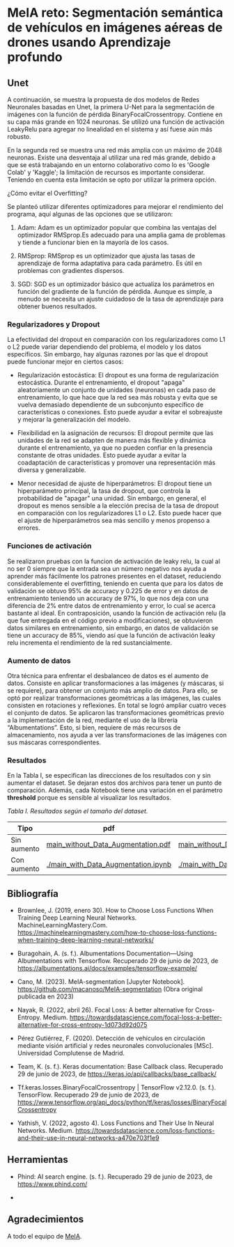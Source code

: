   # MeIA reto: Segmentación semántica de vehículos en imágenes aéreas de drones usando Aprendizaje profundo

## Unet
A continuación, se muestra la propuesta de dos modelos de Redes Neuronales basadas en Unet, la primera U-Net para la segmentación de imágenes con la función de pérdida BinaryFocalCrossentropy. Contiene en su capa más grande en 1024 neuronas. Se utilizó una función de activación LeakyRelu para agregar no linealidad en el sistema y así fuese aún más robusto.

En la segunda red se muestra una red más amplia con un máximo de 2048 neuronas. Existe una desventaja al utilizar una red más grande, debido a que se está trabajando en un entorno colaborativo como lo es 'Google Colab' y 'Kaggle'; la limitación de recursos es importante considerar. Teniendo en cuenta esta limitación se opto por utilizar la primera opción.

¿Cómo evitar el Overfitting?

Se planteó utilizar diferentes optimizadores para mejorar el rendimiento del programa, aquí algunas de las opciones que se utilizaron:

1.   Adam: Adam es un optimizador popular que combina las ventajas del optimizador RMSprop.Es adecuado para una amplia gama de problemas y tiende a funcionar bien en la mayoría de los casos.

2.   RMSprop: RMSprop es un optimizador que ajusta las tasas de aprendizaje de forma adaptativa para cada parámetro. Es útil en problemas con gradientes dispersos.

3.  SGD: SGD es un optimizador básico que actualiza los parámetros en función del gradiente de la función de pérdida. Aunque es simple, a menudo se necesita un ajuste cuidadoso de la tasa de aprendizaje para obtener buenos resultados.

### Regularizadores y Dropout

La efectividad del dropout en comparación con los regularizadores como L1 o L2 puede variar dependiendo del problema, el modelo y los datos específicos. Sin embargo, hay algunas razones por las que el dropout puede funcionar mejor en ciertos casos:

*  Regularización estocástica: El dropout es una forma de regularización estocástica. Durante el entrenamiento, el dropout "apaga" aleatoriamente un conjunto de unidades (neuronas) en cada paso de entrenamiento, lo que hace que la red sea más robusta y evita que se vuelva demasiado dependiente de un subconjunto específico de características o conexiones. Esto puede ayudar a evitar el sobreajuste y mejorar la generalización del modelo.

*  Flexibilidad en la asignación de recursos: El dropout permite que las unidades de la red se adapten de manera más flexible y dinámica durante el entrenamiento, ya que no pueden confiar en la presencia constante de otras unidades. Esto puede ayudar a evitar la coadaptación de características y promover una representación más diversa y generalizable.

*   Menor necesidad de ajuste de hiperparámetros: El dropout tiene un hiperparámetro principal, la tasa de dropout, que controla la probabilidad de "apagar" una unidad. Sin embargo, en general, el dropout es menos sensible a la elección precisa de la tasa de dropout en comparación con los regularizadores L1 o L2. Esto puede hacer que el ajuste de hiperparámetros sea más sencillo y menos propenso a errores.


### Funciones de activación

Se realizaron pruebas con la funcion de activación de leaky relu, la cual al no ser 0 siempre que la entrada sea un número negativo nos ayuda a aprender más fácilmente los patrones presentes en el dataset, reduciendo considerablemente el overfitting, teniendo en cuenta que para los datos de validación se obtuvo 95% de accuracy y 0.225 de error y en datos de entrenamiento teniendo un accuracy de 97%, lo que nos deja con una diferencia de 2% entre datos de entrenamiento y error, lo cual se acerca bastante al ideal. En contraposición, usando la función de activación relu (la que fue entregada en el código previo a modificaciones), se obtuvieron datos similares en entrenamiento, sin embargo, en datos de validación se tiene un accuracy de 85%, viendo así que la función de activación leaky relu incrementa el rendimiento de la red sustancialmente.



### Aumento de datos

Otra técnica para enfrentar el desbalanceo de datos es el aumento de datos. Consiste en aplicar transformaciones a las imágenes (y máscaras, si se requiere), para obtener un conjunto más amplio de datos. Para ello, se optó por realizar transformaciones geométricas a las imágenes, las cuales consisten en rotaciones y reflexiones. En total se logró ampliar cuatro veces el conjunto de datos.
Se aplicaron las transformaciones geométricas previo a la implementación de la red, mediante el uso de la librería “Albumentations”. Esto, si bien, requiere de más recursos de almacenamiento, nos ayuda a ver las transformaciones de las imágenes con sus máscaras correspondientes.

### Resultados

En la Tabla I, se especifican las direcciones de los resultados con y sin aumentar el dataset. Se dejaran estos dos archivos para tener un punto de comparación. Además, cada Notebook tiene una variación en el parámetro **threshold** porque es sensible al visualizar los resultados.

*Tabla I. Resultados según el tamaño del dataset.*

|Tipo|pdf|Notebook|
|---|---|---|
|Sin aumento| [main_without_Data_Augmentation.pdf](./main_without_Data_Augmentation.pdf) |[main_without_Data_Augmentation.ipynb](./main_without_Data_Augmentation.ipynb) |
|Con aumento| [./main_with_Data_Augmentation.ipynb](./main_with_Data_Augmentation.pdf) | [./main_with_Data_Augmentation.ipynb](./main_with_Data_Augmentation.ipynb) |


## Bibliografía

* Brownlee, J. (2019, enero 30). How to Choose Loss Functions When Training Deep Learning Neural Networks. MachineLearningMastery.Com. https://machinelearningmastery.com/how-to-choose-loss-functions-when-training-deep-learning-neural-networks/

* Buragohain, A. (s. f.). Albumentations Documentation—Using Albumentations with Tensorflow. Recuperado 29 de junio de 2023, de https://albumentations.ai/docs/examples/tensorflow-example/

* Cano, M. (2023). MeIA-segmentation [Jupyter Notebook]. https://github.com/macanoso/MeIA-segmentation (Obra original publicada en 2023)

* Nayak, R. (2022, abril 26). Focal Loss: A better alternative for Cross-Entropy. Medium. https://towardsdatascience.com/focal-loss-a-better-alternative-for-cross-entropy-1d073d92d075


* Pérez Gutiérrez, F. (2020). Detección de vehículos en circulación mediante visión artificial y redes neuronales convolucionales [MSc]. Universidad Complutense de Madrid.

* Team, K. (s. f.). Keras documentation: Base Callback class. Recuperado 29 de junio de 2023, de https://keras.io/api/callbacks/base_callback/

* Tf.keras.losses.BinaryFocalCrossentropy | TensorFlow v2.12.0. (s. f.). TensorFlow. Recuperado 29 de junio de 2023, de https://www.tensorflow.org/api_docs/python/tf/keras/losses/BinaryFocalCrossentropy

* Yathish, V. (2022, agosto 4). Loss Functions and Their Use In Neural Networks. Medium. https://towardsdatascience.com/loss-functions-and-their-use-in-neural-networks-a470e703f1e9

## Herramientas

* Phind: AI search engine. (s. f.). Recuperado 29 de junio de 2023, de https://www.phind.com/

* 
## Agradecimientos

A todo el equipo de [MeIA](https://www.taller-tic.redmacro.unam.mx/MeIA/).